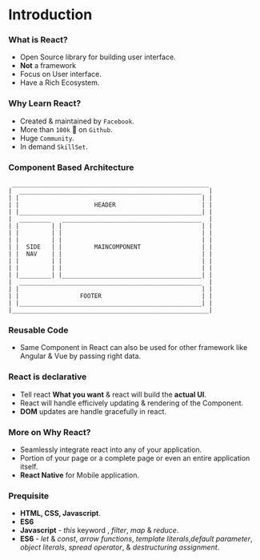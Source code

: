 # Introduction

### What is React?

- Open Source library for building user interface.
- **Not** a framework
- Focus on User interface.
- Have a Rich Ecosystem.

### Why Learn React?

- Created & maintained by `Facebook`.
- More than `100k` :star2: on `Github`.
- Huge `Community`.
- In demand `SkillSet`.

### Component Based Architecture

```
 _______________________________________________________
|  ___________________________________________________  |
| |                                                   | |
| |                     HEADER                        | |
| |___________________________________________________| |
|  _________   _______________________________________  |
| |         | |                                       | |
| |         | |                                       | |
| |         | |                                       | |
| |  SIDE   | |         MAINCOMPONENT                 | |
| |  NAV    | |                                       | |
| |         | |                                       | |
| |         | |                                       | |
| |_________| |_______________________________________| |
|  ___________________________________________________  |   
| |                                                   | |                           
| |                 FOOTER                            | |                           
| |___________________________________________________| | 
|_______________________________________________________|                                                       
```


### Reusable Code

-   Same Component in React can also be used for other framework like Angular & Vue by passing right data.

### React is declarative 

-   Tell react **What you want** & react will build the **actual UI**.
-   React will handle efficively updating & rendering of the Component.
-   **DOM** updates are handle gracefully in react.

### More on Why React?

-   Seamlessly integrate react into any of your application.
-   Portion of your page or a complete page or even an entire application itself.
-   **React Native** for Mobile application.

### Prequisite

-   **HTML, CSS, Javascript**.
-   **ES6** 
-   **Javascript** - *this* keyword , *filter*, *map* & *reduce*.
-   **ES6** - *let* & *const*, *arrow functions*, *template literals*,*default parameter*, *object literals*, *spread operator*, & *destructuring assignment*.

